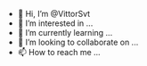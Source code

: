 - 👋 Hi, I’m @VittorSvt
- 👀 I’m interested in ...
- 🌱 I’m currently learning ...
- 💞️ I’m looking to collaborate on ...
- 📫 How to reach me ...

<!---
VittorSvt/VittorSvt is a ✨ special ✨ repository because its `README.md` (this file) appears on your GitHub profile.
You can click the Preview link to take a look at your changes.
--->
